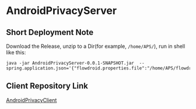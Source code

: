# AndroidPrivacyServer

## Short Deployment Note  
Download the Release, unzip to a Dir(for example, `/home/APS/`), run in shell like this:  
```
java -jar AndroidPrivacyServer-0.0.1-SNAPSHOT.jar  --spring.application.json='{"flowdroid.properties.file":"/home/APS/flowdroid.properties"}'
```

## Client Repository Link
[AndroidPrivacyClient](https://github.com/meanfan/AndroidPrivacyClient)
